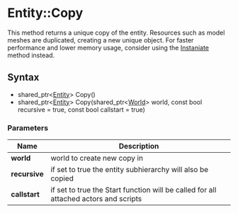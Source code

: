 # Entity::Copy #
This method returns a unique copy of the entity. Resources such as model meshes are duplicated, creating a new unique object. For faster performance and lower memory usage, consider using the [Instaniate](CPP_Entity_Instaniate.md) method instead.

## Syntax ##
- shared_ptr<[Entity](CPP_Entity.md)\> Copy()
- shared_ptr<[Entity](CPP_Entity.md)\> Copy(shared_ptr<[World](CPP_World.cpp)> world, const bool recursive = true, const bool callstart = true)

### Parameters ###
| Name | Description |
| --- | --- |
| **world** | world to create new copy in | 
| **recursive** | if set to true the entity subhierarchy will also be copied |
| **callstart** | if set to true the Start function will be called for all attached actors and scripts |
